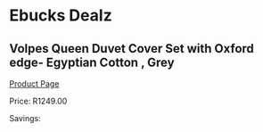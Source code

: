
# Ebucks Dealz
## Volpes Queen Duvet Cover Set with Oxford edge- Egyptian Cotton , Grey
[Product Page](https://www.ebucks.com/web/shop/productSelected.do?prodId=1068322530&catId=704984344)

Price: R1249.00

Savings: 


	